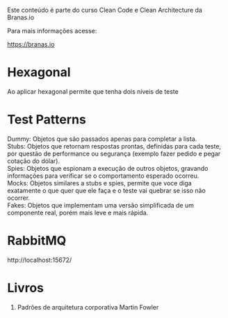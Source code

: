 Este conteúdo é parte do curso Clean Code e Clean Architecture da Branas.io

Para mais informações acesse:

https://branas.io


# Hexagonal

Ao aplicar hexagonal permite que tenha dois níveis de teste


# Test Patterns

Dummy: Objetos que são passados apenas para completar a lista.  
Stubs: Objetos que retornam respostas prontas, definidas para cada teste, por questão
de performance ou segurança (exemplo fazer pedido e pegar cotação do dólar).  
Spies: Objetos que espionam a execução de outros objetos, gravando informações para
verificar se o comportamento esperado ocorreu.  
Mocks: Objetos similares a stubs e spies, permite que voce diga exatamente o que
quer que ele faça e o teste vai quebrar se isso não ocorrer.  
Fakes: Objetos que implementam uma versão simplificada de um componente real, porém
mais leve e mais rápida.


# RabbitMQ
http://localhost:15672/


# Livros

1. Padrões de arquitetura corporativa Martin Fowler 